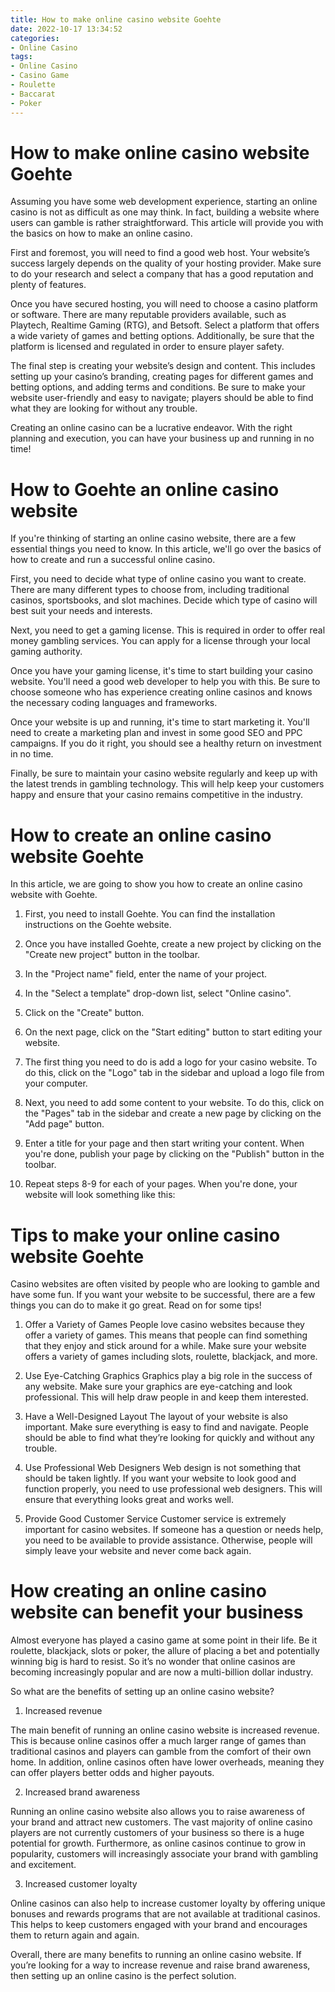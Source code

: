 ```yaml
---
title: How to make online casino website Goehte 
date: 2022-10-17 13:34:52
categories:
- Online Casino
tags:
- Online Casino
- Casino Game
- Roulette
- Baccarat
- Poker
---
```



#  How to make online casino website Goehte 

Assuming you have some web development experience, starting an online casino is not as difficult as one may think. In fact, building a website where users can gamble is rather straightforward. This article will provide you with the basics on how to make an online casino.

First and foremost, you will need to find a good web host. Your website’s success largely depends on the quality of your hosting provider. Make sure to do your research and select a company that has a good reputation and plenty of features.

Once you have secured hosting, you will need to choose a casino platform or software. There are many reputable providers available, such as Playtech, Realtime Gaming (RTG), and Betsoft. Select a platform that offers a wide variety of games and betting options. Additionally, be sure that the platform is licensed and regulated in order to ensure player safety.

The final step is creating your website’s design and content. This includes setting up your casino’s branding, creating pages for different games and betting options, and adding terms and conditions. Be sure to make your website user-friendly and easy to navigate; players should be able to find what they are looking for without any trouble.

Creating an online casino can be a lucrative endeavor. With the right planning and execution, you can have your business up and running in no time!

#  How to Goehte an online casino website 

If you're thinking of starting an online casino website, there are a few essential things you need to know. In this article, we'll go over the basics of how to create and run a successful online casino.

First, you need to decide what type of online casino you want to create. There are many different types to choose from, including traditional casinos, sportsbooks, and slot machines. Decide which type of casino will best suit your needs and interests.

Next, you need to get a gaming license. This is required in order to offer real money gambling services. You can apply for a license through your local gaming authority.

Once you have your gaming license, it's time to start building your casino website. You'll need a good web developer to help you with this. Be sure to choose someone who has experience creating online casinos and knows the necessary coding languages and frameworks.

Once your website is up and running, it's time to start marketing it. You'll need to create a marketing plan and invest in some good SEO and PPC campaigns. If you do it right, you should see a healthy return on investment in no time.

Finally, be sure to maintain your casino website regularly and keep up with the latest trends in gambling technology. This will help keep your customers happy and ensure that your casino remains competitive in the industry.

#  How to create an online casino website Goehte 

In this article, we are going to show you how to create an online casino website with Goehte.

1. First, you need to install Goehte. You can find the installation instructions on the Goehte website.

2. Once you have installed Goehte, create a new project by clicking on the "Create new project" button in the toolbar.

3. In the "Project name" field, enter the name of your project.

4. In the "Select a template" drop-down list, select "Online casino".

5. Click on the "Create" button.

6. On the next page, click on the "Start editing" button to start editing your website.

7. The first thing you need to do is add a logo for your casino website. To do this, click on the "Logo" tab in the sidebar and upload a logo file from your computer.

8. Next, you need to add some content to your website. To do this, click on the "Pages" tab in the sidebar and create a new page by clicking on the "Add page" button.

9. Enter a title for your page and then start writing your content. When you're done, publish your page by clicking on the "Publish" button in the toolbar.

10. Repeat steps 8-9 for each of your pages. When you're done, your website will look something like this:

#  Tips to make your online casino website Goehte 



Casino websites are often visited by people who are looking to gamble and have some fun. If you want your website to be successful, there are a few things you can do to make it go great. Read on for some tips!


1. Offer a Variety of Games 
People love casino websites because they offer a variety of games. This means that people can find something that they enjoy and stick around for a while. Make sure your website offers a variety of games including slots, roulette, blackjack, and more.

2. Use Eye-Catching Graphics 
Graphics play a big role in the success of any website. Make sure your graphics are eye-catching and look professional. This will help draw people in and keep them interested.

3. Have a Well-Designed Layout 
The layout of your website is also important. Make sure everything is easy to find and navigate. People should be able to find what they’re looking for quickly and without any trouble.

4. Use Professional Web Designers 
Web design is not something that should be taken lightly. If you want your website to look good and function properly, you need to use professional web designers. This will ensure that everything looks great and works well.

5. Provide Good Customer Service 
Customer service is extremely important for casino websites. If someone has a question or needs help, you need to be available to provide assistance. Otherwise, people will simply leave your website and never come back again.

#  How creating an online casino website can benefit your business

Almost everyone has played a casino game at some point in their life. Be it roulette, blackjack, slots or poker, the allure of placing a bet and potentially winning big is hard to resist. So it’s no wonder that online casinos are becoming increasingly popular and are now a multi-billion dollar industry.

So what are the benefits of setting up an online casino website?

1. Increased revenue

The main benefit of running an online casino website is increased revenue. This is because online casinos offer a much larger range of games than traditional casinos and players can gamble from the comfort of their own home. In addition, online casinos often have lower overheads, meaning they can offer players better odds and higher payouts.

2. Increased brand awareness

Running an online casino website also allows you to raise awareness of your brand and attract new customers. The vast majority of online casino players are not currently customers of your business so there is a huge potential for growth. Furthermore, as online casinos continue to grow in popularity, customers will increasingly associate your brand with gambling and excitement.

3. Increased customer loyalty

Online casinos can also help to increase customer loyalty by offering unique bonuses and rewards programs that are not available at traditional casinos. This helps to keep customers engaged with your brand and encourages them to return again and again.

Overall, there are many benefits to running an online casino website. If you’re looking for a way to increase revenue and raise brand awareness, then setting up an online casino is the perfect solution.
